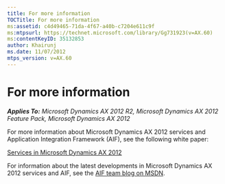 ```yaml
---
title: For more information
TOCTitle: For more information
ms:assetid: c4d49465-71da-4f67-a40b-c7204e611c9f
ms:mtpsurl: https://technet.microsoft.com/library/Gg731923(v=AX.60)
ms:contentKeyID: 35132853
author: Khairunj
ms.date: 11/07/2012
mtps_version: v=AX.60
---
```


# For more information 


_**Applies To:** Microsoft Dynamics AX 2012 R2, Microsoft Dynamics AX 2012 Feature Pack, Microsoft Dynamics AX 2012_

For more information about Microsoft Dynamics AX 2012 services and Application Integration Framework (AIF), see the following white paper:

[Services in Microsoft Dynamics AX 2012](https://go.microsoft.com/fwlink/?linkid=213141%26clcid=0x409)

For information about the latest developments in Microsoft Dynamics AX 2012 services and AIF, see the [AIF team blog on MSDN](https://go.microsoft.com/fwlink/?linkid=228832).

